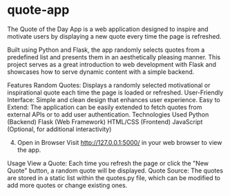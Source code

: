 # quote-app
The Quote of the Day App is a web application designed to inspire and motivate users by displaying a new quote every time the page is refreshed.

Built using Python and Flask, the app randomly selects quotes from a predefined list and presents them in an aesthetically pleasing manner. This project serves as a great introduction to web development with Flask and showcases how to serve dynamic content with a simple backend.

Features
Random Quotes: Displays a randomly selected motivational or inspirational quote each time the page is loaded or refreshed.
User-Friendly Interface: Simple and clean design that enhances user experience.
Easy to Extend: The application can be easily extended to fetch quotes from external APIs or to add user authentication.
Technologies Used
Python (Backend)
Flask (Web Framework)
HTML/CSS (Frontend)
JavaScript (Optional, for additional interactivity)

4. Open in Browser
Visit http://127.0.0.1:5000/ in your web browser to view the app.

Usage
View a Quote: Each time you refresh the page or click the "New Quote" button, a random quote will be displayed.
Quote Source: The quotes are stored in a static list within the quotes.py file, which can be modified to add more quotes or change existing ones.
